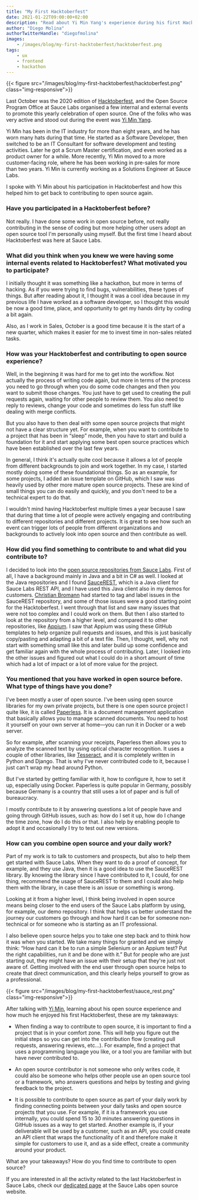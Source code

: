 ```yaml
---
title: "My First Hacktoberfest"
date: 2021-01-22T09:00:00+02:00
description: "Read about Yi Min Yang's experience during his first Hacktoberfest!"
author: "Diego Molina"
authorTwitterHandle: "diegofmolina"
images:
    - /images/blog/my-first-hacktoberfest/hacktoberfest.png
tags:
    - ux
    - frontend
    - hackathon
---
```


{{< figure src="/images/blog/my-first-hacktoberfest/hacktoberfest.png" class="img-responsive">}}


Last October was the 2020 edition of [Hacktoberfest](https://hacktoberfest.digitalocean.com/), and 
the Open Source Program Office at Sauce Labs organised a few internal and external events to promote 
this yearly celebration of open source. One of the folks who was very active and stood out during the 
event was [Yi Min Yang](https://twitter.com/sceiler8). 

Yi Min has been in the IT industry for more than eight years, and he has worn many hats during that 
time. He started as a Software Developer, then switched to be an IT Consultant for software 
development and testing activities. Later he got a Scrum Master certification, and even worked as 
a product owner for a while. More recently, Yi Min moved to a more customer-facing role, where he 
has been working in pre-sales for more than two years. Yi Min is currently working as a Solutions 
Engineer at Sauce Labs.

I spoke with Yi Min about his participation in Hacktoberfest and how this helped him to get back 
to contributing to open source again.

### Have you participated in a Hacktoberfest before?

Not really. I have done some work in open source before, not really contributing in the sense of 
coding but more helping other users adopt an open source tool I'm personally using myself. But the 
first time I heard about Hacktoberfest was here at Sauce Labs.

### What did you think when you knew we were having some internal events related to Hacktoberfest? What motivated you to participate?

I initially thought it was something like a hackathon, but more in terms of hacking. As if you were 
trying to find bugs, vulnerabilities, these types of things. But after reading about it, I thought 
it was a cool idea because in my previous life I have worked as a software developer, so I thought 
this would be now a good time, place, and opportunity to get my hands dirty by coding a bit again.

Also, as I work in Sales, October is a good time because it is the start of a new quarter, which 
makes it easier for me to invest time in non-sales related tasks.

### How was your Hacktoberfest and contributing to open source experience?

Well, in the beginning it was hard for me to get into the workflow. Not actually the process of writing 
code again, but more in terms of the process you need to go through when you do some code changes and 
then you want to submit those changes. You just have to get used to creating the pull requests again, 
waiting for other people to review them. You also need to reply to reviews, change your code and 
sometimes do less fun stuff like dealing with merge conflicts.

But you also have to then deal with some open source projects that might not have a clear structure 
yet. For example, when you want to contribute to a project that has been in “sleep” mode, then you 
have to start and build a foundation for it and start applying some best open source practices which 
have been established over the last few years.

In general, I think it's actually quite cool because it allows a lot of people from different 
backgrounds to join and work together. In my case, I started mostly doing some of these foundational 
things. So as an example, for some projects, I added an issue template on GitHub, which I saw was 
heavily used by other more mature open source projects. These are kind of small things you can do 
easily and quickly, and you don't need to be a technical expert to do that.

I wouldn't mind having Hacktoberfest multiple times a year because I saw that during that time a lot 
of people were actively engaging and contributing to different repositories and different projects. 
It is great to see how such an event can trigger lots of people from different organizations and 
backgrounds to actively look into open source and then contribute as well. 

### How did you find something to contribute to and what did you contribute to?

I decided to look into the [open source repositories from Sauce Labs](https://opensource.saucelabs.com/projects/). 
First of all, I have a background mainly in Java and a bit in C# as well. I looked at the Java 
repositories and I found [SauceREST](https://opensource.saucelabs.com/saucerest-java/), which 
is a Java client for Sauce Labs REST API, and I have used this Java client also in my demos for customers.
[Christian Bromann](https://twitter.com/bromann/) had started to tag and label issues in the 
SauceREST repository, and some of those issues were a good starting point for the Hacktoberfest. 
I went through that list and saw many issues that were not too complex and I could work on them. 
But then I also started to look at the repository from a higher level, and compared it to other 
repositories, like [Appium](https://github.com/appium/appium). I saw that Appium was using 
these GitHub templates to help organize pull requests and issues, and this is just basically 
copy/pasting and adapting a bit of a text file. Then, I thought, well, why not start with something 
small like this and later build up some confidence and get familiar again with the whole process of 
contributing. Later, I looked into the other issues and figured out what I could do in a short 
amount of time which had a lot of impact or a lot of more value for the project.

### You mentioned that you have worked in open source before. What type of things have you done?

I've been mostly a user of open source. I've been using open source libraries for my own private projects, 
but there is one open source project I quite like, it is called [Paperless](https://github.com/the-paperless-project/paperless). 
It is a document management application that basically allows you to manage scanned documents. You need 
to host it yourself on your own server at home—you can run it in Docker or a web server.

So for example, after scanning your receipts, Paperless then allows you to analyze the scanned text by using 
optical character recognition. It uses a couple of other libraries, like [Tesseract](https://github.com/tesseract-ocr/tesseract), 
and it is completely written in Python and Django. That is why I've never contributed code to it, 
because I just can't wrap my head around Python.

But I've started by getting familiar with it, how to configure it, how to set it up, especially using Docker. 
Paperless is quite popular in Germany, possibly because Germany is a country that still uses a lot of 
paper and is full of bureaucracy. 

I mostly contribute to it by answering questions a lot of people have and going through GitHub issues, 
such as: how do I set it up, how do I change the time zone, how do I do this or that. I also help by 
enabling people to adopt it and occasionally I try to test out new versions.

### How can you combine open source and your daily work?

Part of my work is to talk to customers and prospects, but also to help them get started with Sauce Labs. 
When they want to do a proof of concept, for example, and they use Java, then it is a good idea to use the 
SauceREST library. By knowing the library since I have contributed to it, I could, for one thing, recommend 
the usage of SauceREST to them and I could also help them with the library, in case there is an issue or 
something is wrong.

Looking at it from a higher level, I think being involved in open source means being closer to the end users 
of the Sauce Labs platform by using, for example, our demo repository. I think that helps us better 
understand the journey our customers go through and how hard it can be for someone non-technical or for 
someone who is starting as an IT professional. 

I also believe open source helps you to take one step back and to think how it was when you started. We 
take many things for granted and we simply think: “How hard can it be to run a simple Selenium or an Appium 
test? Put the right capabilities, run it and be done with it.” But for people who are just starting out, 
they might have an issue with their setup that they're just not aware of.  Getting involved with the end 
user through open source helps to create that direct communication, and this clearly helps yourself to 
grow as a professional.

{{< figure src="/images/blog/my-first-hacktoberfest/sauce_rest.png" class="img-responsive">}}

After talking with [Yi Min](https://www.linkedin.com/in/yi-min-yang/), learning about his open source 
experience and how much he enjoyed his first Hacktoberfest, these are my takeaways:

- When finding a way to contribute to open source, it is important to find a project that is in your comfort 
zone. This will help you figure out the initial steps so you can get into the contribution flow (creating 
pull requests, answering reviews, etc…). For example, find a project that uses a programming language you 
like, or a tool you are familiar with but have never contributed to. 

- An open source contributor is not someone who only writes code, it could also be someone who helps other 
people use an open source tool or a framework, who answers questions and helps by testing and giving feedback 
to the project.

- It is possible to contribute to open source as part of your daily work by finding connecting points between 
your daily tasks and open source projects that you use. For example, if it is a framework you use internally, 
you could spend 15 to 30 minutes answering questions in GitHub issues as a way to get started. Another example 
is, if your deliverable will be used by a customer, such as an API, you could create an API client that wraps 
the functionality of it and therefore make it simple for customers to use it, and as a side effect, create a 
community around your product.

What are your takeaways? How do you find time to contribute to open source?

If you are interested in all the activity related to the last Hacktoberfest in Sauce Labs, check our 
[dedicated page](https://opensource.saucelabs.com/hacktoberfest/) at the Sauce Labs open source website.

